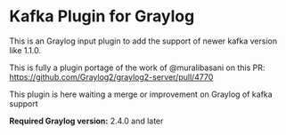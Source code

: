 Kafka Plugin for Graylog
========================
This is an Graylog input plugin to add the support of newer kafka version like 1.1.0.

This is fully a plugin portage of the work of @muralibasani on this PR:
https://github.com/Graylog2/graylog2-server/pull/4770

This plugin is here waiting a merge or improvement on Graylog of kafka support

**Required Graylog version:** 2.4.0 and later

